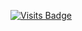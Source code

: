 [![Visits Badge](https://badges.pufler.dev/visits/ugurkurekci/CQRS.Pattern.MediatR.Personal.Backend)](https://badges.pufler.dev)
